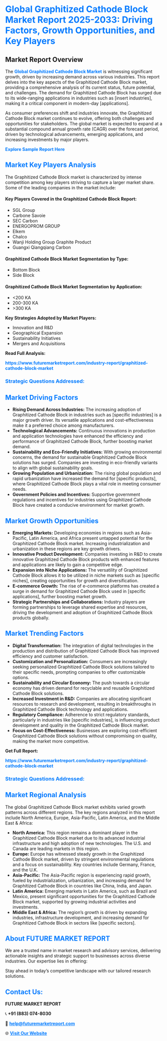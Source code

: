 <h1 style="color: #007BFF;">Global Graphitized Cathode Block Market Report 2025-2033: Driving Factors, Growth Opportunities, and Key Players</h1>

<section id="overview">
<h2>Market Report Overview</h2>
<p>The <a href="https://www.futuremarketreport.com/industry-report/graphitized-cathode-block-market" style="color: #007BFF; text-decoration: none;"><strong>Global Graphitized Cathode Block Market</strong></a> is witnessing significant growth, driven by increasing demand across various industries. This report delves into the key aspects of the Graphitized Cathode Block market, providing a comprehensive analysis of its current status, future potential, and challenges. The demand for Graphitized Cathode Block has surged due to its wide-ranging applications in industries such as [insert industries], making it a critical component in modern-day [applications].</p>
<p>As consumer preferences shift and industries innovate, the Graphitized Cathode Block market continues to evolve, offering both challenges and opportunities for stakeholders. The global market is expected to expand at a substantial compound annual growth rate (CAGR) over the forecast period, driven by technological advancements, emerging applications, and increasing investments by major players.</p>
</section>

<section id="overview">
<p><a href="https://www.futuremarketreport.com/request-sample/reportId=27053" style="color: #007BFF; text-decoration: none;"><strong>Explore Sample Report Here</strong></a></p>
</section>

<section id="key-players">
<h2 style="color: #007BFF;">Market Key Players Analysis</h2>
<p>The Graphitized Cathode Block market is characterized by intense competition among key players striving to capture a larger market share. Some of the leading companies in the market include:</p>
<h4>Key Players Covered in the Graphitized Cathode Block Report:</h4>
<ul><li>SGL Group</li><li>Carbone Savoie</li><li>SEC Carbon</li><li>ENERGOPROM GROUP</li><li>Elkem</li><li>Chalco</li><li>Wanji Holding Group Graphite Product</li><li>Guangxi Qiangqiang Carbon</li></ul>
<h4>Graphitized Cathode Block Market Segmentation by Type:</h4>
<ul><li>Bottom Block</li><li>Side Block</li></ul>

<h4>Graphitized Cathode Block Market Segmentation by Application:</h4>
<ul><li>&lt;200 KA</li><li>200-300 KA</li><li>&gt;300 KA</li></ul>
<p><strong>Key Strategies Adopted by Market Players:</strong></p>
<ul>
<li>Innovation and R&D</li>
<li>Geographical Expansion</li>
<li>Sustainability Initiatives</li>
<li>Mergers and Acquisitions</li>
</ul>
</section>

<section>
<p><strong>Read Full Analysis: </strong></p><a href="https://www.futuremarketreport.com/industry-report/graphitized-cathode-block-market" style="color: #007BFF; text-decoration: none;"><strong>https://www.futuremarketreport.com/industry-report/graphitized-cathode-block-market</strong></a>
<h3 style="color: #007BFF;">Strategic Questions Addressed:</h3>
</section>

<section id="driving-factors">
<h2 style="color: #007BFF;">Market Driving Factors</h2>
<ul>
<li><strong>Rising Demand Across Industries:</strong> The increasing adoption of Graphitized Cathode Block in industries such as [specific industries] is a major growth driver. Its versatile applications and cost-effectiveness make it a preferred choice among manufacturers.</li>
<li><strong>Technological Advancements:</strong> Continuous innovations in production and application technologies have enhanced the efficiency and performance of Graphitized Cathode Block, further boosting market demand.</li>
<li><strong>Sustainability and Eco-Friendly Initiatives:</strong> With growing environmental concerns, the demand for sustainable Graphitized Cathode Block solutions has surged. Companies are investing in eco-friendly variants to align with global sustainability goals.</li>
<li><strong>Growing Population and Urbanization:</strong> The rising global population and rapid urbanization have increased the demand for [specific products], where Graphitized Cathode Block plays a vital role in meeting consumer needs.</li>
<li><strong>Government Policies and Incentives:</strong> Supportive government regulations and incentives for industries using Graphitized Cathode Block have created a conducive environment for market growth.</li>
</ul>
</section>

<section id="growth-opportunities">
<h2 style="color: #007BFF;">Market Growth Opportunities</h2>
<ul>
<li><strong>Emerging Markets:</strong> Developing economies in regions such as Asia-Pacific, Latin America, and Africa present untapped potential for the Graphitized Cathode Block market. Increasing industrialization and urbanization in these regions are key growth drivers.</li>
<li><strong>Innovative Product Development:</strong> Companies investing in R&D to create innovative Graphitized Cathode Block products with enhanced features and applications are likely to gain a competitive edge.</li>
<li><strong>Expansion into Niche Applications:</strong> The versatility of Graphitized Cathode Block allows it to be utilized in niche markets such as [specific niches], creating opportunities for growth and diversification.</li>
<li><strong>E-commerce Growth:</strong> The rise of e-commerce platforms has created a surge in demand for Graphitized Cathode Block used in [specific applications], further boosting market growth.</li>
<li><strong>Strategic Partnerships and Collaborations:</strong> Industry players are forming partnerships to leverage shared expertise and resources, driving the development and adoption of Graphitized Cathode Block products globally.</li>
</ul>
</section>

<section id="trending-factors">
<h2 style="color: #007BFF;">Market Trending Factors</h2>
<ul>
<li><strong>Digital Transformation:</strong> The integration of digital technologies in the production and distribution of Graphitized Cathode Block has improved efficiency and customer satisfaction.</li>
<li><strong>Customization and Personalization:</strong> Consumers are increasingly seeking personalized Graphitized Cathode Block solutions tailored to their specific needs, prompting companies to offer customizable options.</li>
<li><strong>Sustainability and Circular Economy:</strong> The push towards a circular economy has driven demand for recyclable and reusable Graphitized Cathode Block solutions.</li>
<li><strong>Increased Investment in R&D:</strong> Companies are allocating significant resources to research and development, resulting in breakthroughs in Graphitized Cathode Block technology and applications.</li>
<li><strong>Regulatory Compliance:</strong> Adherence to strict regulatory standards, particularly in industries like [specific industries], is influencing product development and quality in the Graphitized Cathode Block market.</li>
<li><strong>Focus on Cost-Effectiveness:</strong> Businesses are exploring cost-efficient Graphitized Cathode Block solutions without compromising on quality, making the market more competitive.</li>
</ul>
</section>

<section>
<p><strong>Get Full Report: </strong></p><a href="https://www.futuremarketreport.com/industry-report/graphitized-cathode-block-market" style="color: #007BFF; text-decoration: none;"><strong>https://www.futuremarketreport.com/industry-report/graphitized-cathode-block-market</strong></a>
<h3 style="color: #007BFF;">Strategic Questions Addressed:</h3>
</section>


<section id="regional-analysis">
<h2 style="color: #007BFF;">Market Regional Analysis</h2>
<p>The global Graphitized Cathode Block market exhibits varied growth patterns across different regions. The key regions analyzed in this report include North America, Europe, Asia-Pacific, Latin America, and the Middle East & Africa:</p>
<ul>
<li><strong>North America:</strong> This region remains a dominant player in the Graphitized Cathode Block market due to its advanced industrial infrastructure and high adoption of new technologies. The U.S. and Canada are leading markets in this region.</li>
<li><strong>Europe:</strong> Europe has witnessed steady growth in the Graphitized Cathode Block market, driven by stringent environmental regulations and a focus on sustainability. Key countries include Germany, France, and the U.K.</li>
<li><strong>Asia-Pacific:</strong> The Asia-Pacific region is experiencing rapid growth, fueled by industrialization, urbanization, and increasing demand for Graphitized Cathode Block in countries like China, India, and Japan.</li>
<li><strong>Latin America:</strong> Emerging markets in Latin America, such as Brazil and Mexico, present significant opportunities for the Graphitized Cathode Block market, supported by growing industrial activities and investments.</li>
<li><strong>Middle East & Africa:</strong> The region’s growth is driven by expanding industries, infrastructure development, and increasing demand for Graphitized Cathode Block in sectors like [specific sectors].</li>
</ul>
</section>

<footer>
<h2 style="color: #007BFF;">About FUTURE MARKET REPORT</h2>
<p>We are a trusted name in market research and advisory services, delivering actionable insights and strategic support to businesses across diverse industries. Our expertise lies in offering:</p>

<p>Stay ahead in today’s competitive landscape with our tailored research solutions.</p>

<h2 style="color: #007BFF;">Contact Us:</h2>
<p><strong>FUTURE MARKET REPORT</strong></p>
<p>📞 <strong>+91 (883) 074-8030</strong></p>
<p>📧 <strong><a href="mailto:help@futuremarketreport.com" style="color: #007BFF;">help@futuremarketreport.com</a></strong></p>
<p>🌐 <strong><a href="https://www.futuremarketreport.com/" style="color: #007BFF;">Visit Our Website</a></strong></p>
</footer>